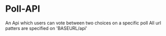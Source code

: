 # Poll-API
An Api which users can vote between two choices on a specific poll
All url patters are specified on 'BASEURL/api'
